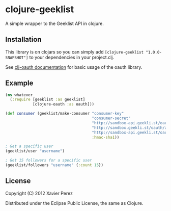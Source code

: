 # clojure-geeklist

A simple wrapper to the Geeklist API in clojure.

## Installation

This library is on clojars so you can simply add `[clojure-geeklist "1.0.0-SNAPSHOT"]` to your dependencies in your project.clj.

See [clj-oauth documentation](http://github.com/mattrepl/clj-oauth) for basic usage of the oauth library.

## Example

```clojure
(ns whatever
  (:require [geeklist :as geeklist]
            [clojure-oauth :as oauth]))

(def consumer (geeklist/make-consumer "consumer-key"
                                      "consumer-secret"
                                      "http://sandbox-api.geekli.st/oauth/request_token"
                                      "http://sandbox.geekli.st/oauth/access_token"
                                      "http://sandbox-api.geekli.st/oauth/authorize"
                                      :hmac-sha1))

; Get a specific user
(geeklist/user "username")

; Get 15 followers for a specific user
(geeklist/followers "username" {:count 15})
```

## License

Copyright (C) 2012 Xavier Perez

Distributed under the Eclipse Public License, the same as Clojure.
